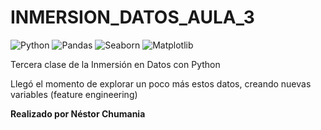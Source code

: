 # INMERSION_DATOS_AULA_3

 ![Python](https://img.shields.io/badge/python-3670A0?style=for-the-badge&logo=python&logoColor=ffdd54)
 ![Pandas](https://img.shields.io/badge/pandas-%23150458.svg?style=for-the-badge&logo=pandas&logoColor=white) 
 ![Seaborn](https://img.shields.io/badge/-Seaborn-3776AB?style=flat-square&logo=seaborn&logoColor=white)
![Matplotlib](https://img.shields.io/badge/-Matplotlib-3776AB?style=flat-square&logo=matplotlib&logoColor=white)


Tercera clase de la Inmersión en Datos con Python

Llegó el momento de explorar un poco más estos datos, creando nuevas variables (feature engineering)

**Realizado por Néstor Chumania**

